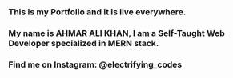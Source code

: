 ### This is my Portfolio and it is live everywhere.

### My name is AHMAR ALI KHAN, I am a Self-Taught Web Developer specialized in MERN stack.

### Find me on Instagram: @electrifying_codes
